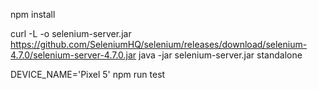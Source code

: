 npm install


curl -L -o selenium-server.jar https://github.com/SeleniumHQ/selenium/releases/download/selenium-4.7.0/selenium-server-4.7.0.jar
java -jar selenium-server.jar standalone

DEVICE_NAME='Pixel 5' npm run test